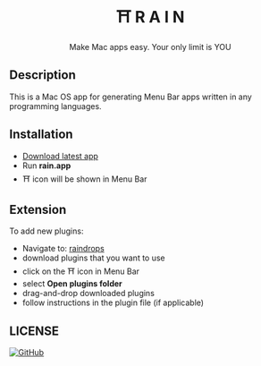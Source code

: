 <h1 align="center">⛩ R A I N</h1>
<p align="center">Make Mac apps easy. Your only limit is YOU</p>

## Description

This is a Mac OS app for generating Menu Bar apps written in any programming languages.

## Installation

- [Download latest app](https://github.com/EliFuzz/rain/releases/)
- Run **rain.app**
- ⛩ icon will be shown in Menu Bar

## Extension

To add new plugins:

- Navigate to: [raindrops](https://github.com/EliFuzz/raindrops)
- download plugins that you want to use
- click on the ⛩ icon in Menu Bar
- select **Open plugins folder**
- drag-and-drop downloaded plugins
- follow instructions in the plugin file (if applicable)

## LICENSE

[![GitHub](https://img.shields.io/github/license/mashape/apistatus.svg)](https://github.com/EliFuzz/rain/blob/master/LICENSE)

